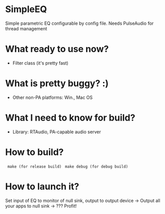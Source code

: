 # SimpleEQ
Simple parametric EQ configurable by config file. Needs PulseAudio for thread management

# What ready to use now?
- Filter class (it's pretty fast)

# What is pretty buggy? :)
- Other non-PA platforms: Win., Mac OS
# What I need to know for build?
- Library: RTAudio, PA-capable audio server
# How to build?
` make (for release build)`
` make debug (for debug build)`
# How to launch it?
Set input of EQ to monitor of null sink, output to output device -> Output all your apps to null sink -> ??? Profit!

